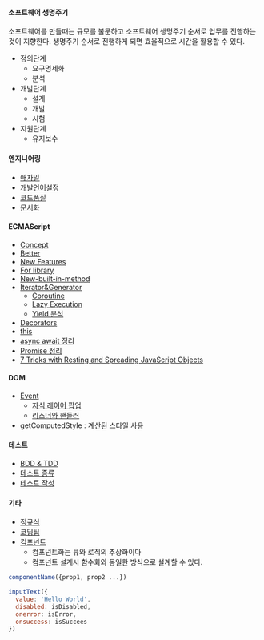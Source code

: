#### 소프트웨어 생명주기
소프트웨어를 만들때는 규모를 불문하고 소프트웨어 생명주기 순서로 업무를 진행하는 것이 지향한다.
생명주기 순서로 진행하게 되면 효율적으로 시간을 활용할 수 있다.

- 정의단계
  - 요구명세화
  - 분석
- 개발단계
  - 설계
  - 개발
  - 시험
- 지원단계
  - 유지보수

#### 엔지니어링
- [애자일](애자일)
- [개발언어설정](개발언어설정)
- [코드품질](코드품질)
- [문서화](문서화)

#### ECMAScript

- [Concept](Concept)
- [Better](Better)
- [New Features](New+Features)
- [For library](For+library)
- [New-built-in-method](New-built-in-method)
- [Iterator&Generator](Iterator&Generator)
  - [Coroutine](Coroutine)
  - [Lazy Execution](Lazy-Execution)
  - [Yield 분석](Yield-분석)
- [Decorators](Decorators)
- [this](this)
- [async await 정리](async-await-정리)
- [Promise 정리](Promise-정리)
- [7 Tricks with Resting and Spreading JavaScript Objects](https://blog.bitsrc.io/6-tricks-with-resting-and-spreading-javascript-objects-68d585bdc83)

#### DOM
- [Event](Event)
  - [자식 레이어 팝업](자식-레이어-팝업)
  - [리스너와 핸들러](리스너와-핸들러)
- getComputedStyle : 계산된 스타일 사용

#### 테스트
- [BDD & TDD](BDD-&-TDD)
- [테스트 종류](%ED%85%8C%EC%8A%A4%ED%8A%B8-%EC%A2%85%EB%A5%98)
- [테스트 작성](테스트-작성)

#### 기타
- [정규식](정규식)
- [코딩팁](코딩팁)
- [컴포넌트](%EC%BB%B4%ED%8F%AC%EB%84%8C%ED%8A%B8)
  - 컴포넌트화는 뷰와 로직의 추상화이다
  - 컴포넌트 설계시 함수화와 동일한 방식으로 설계할 수 있다.
```js
componentName({prop1, prop2 ...})
```
```js
inputText({
  value: 'Hello World',
  disabled: isDisabled,
  onerror: isError,
  onsuccess: isSuccees
})
```